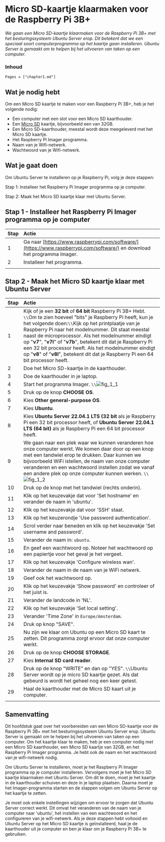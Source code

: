 # Micro SD-kaartje klaarmaken voor de Raspberry Pi 3B+

*We gaan een Micro SD-kaartje klaarmaken voor de Raspberry Pi 3B+ met het besturingssysteem Ubuntu Server erop. Dit betekent dat we een speciaal soort computerprogramma op het kaartje gaan installeren. Ubuntu Server is gemaakt om te helpen bij het uitvoeren van taken op een computer.*

### Inhoud

```@contents
Pages = ["chapter1.md"]
```

## Wat je nodig hebt

Om een Micro SD kaartje te maken voor een Raspberry Pi 3B+, heb je het volgende nodig:

- Een computer met een slot voor een Micro SD kaarthouder.
- Een [Micro SD](https://elektronicavoorjou.nl/product/transcend-micro-sd-rpi-os/) kaartje, bijvoorbeeld een van 32GB.
- Een Micro SD-kaarthouder, meestal wordt deze meegeleverd met het Micro SD kaartje.
- Het Raspberry Pi Imager programma.
- Naam van je Wifi-netwerk.
- Wachtwoord van je Wifi-netwerk.

## Wat je gaat doen

Om Ubuntu Server te installeren op je Raspberry Pi, volg je deze stappen:

Stap 1: Installeer het Raspberry Pi Imager programma op je computer.

Stap 2: Maak het Micro SD kaartje klaar met Ubuntu Server.

## Stap 1 - Installeer het Raspberry Pi Imager programma op je computer

|Stap        | Actie      |
|:---------- | :---------- |
| 1 | Ga naar [https://www.raspberrypi.com/software/](https://www.raspberrypi.com/software/) en download het programma Imager. |
| 2 | Installeer het programma. |
||

## Stap 2 - Maak het Micro SD kaartje klaar met Ubuntu Server

|Stap        | Actie      |
|:---------- | :---------- |
| 1 | Kijk of je een **32 bit** of **64 bit** Raspberry Pi 3B+ Hebt. ``\\``Om te zien hoeveel "bits" je Raspberry Pi heeft, kun je het volgende doen:``\\``Kijk op het printplaatje van je Raspberry Pi naar het modelnummer. Dit staat meestal naast de microprocessor. Als het modelnummer eindigt op "**v7**", "**v7l**" of "**v7b**", betekent dit dat je Raspberry Pi een 32 bit processor heeft. Als het modelnummer eindigt op "**v8**" of "**v8l**", betekent dit dat je Raspberry Pi een 64 bit processor heeft. |
| 2 | Doe het Micro SD-kaartje in de kaarthouder. |
| 3 | Doe de kaarthouder in je laptop. |
| 4 | Start het programma Imager. ``\\``![fig_1_1](https://assets.raspberrypi.com/static/md-bfd602be71b2c1099b91877aed3b41f0.png) |
| 5 | Druk op de knop **CHOOSE OS**. |
| 6 | Kies **Other general-purpose OS**. |
| 7 | Kies **Ubuntu**. |
| 8 | Kies **Ubuntu Server 22.04.1 LTS (32 bit** als je Raspberry Pi een 32 bit processor heeft, of **Ubuntu Server 22.04.1 LTS (64 bit)** als je Raspberry Pi een 64 bit processor heeft. |
| 9 | We gaan naar een plek waar we kunnen veranderen hoe onze computer werkt. We komen daar door op een knop met een tandwiel erop te drukken. Daar kunnen we bijvoorbeeld WiFi istellen, de naam van onze computer veranderen en een wachtwoord instellen zodat we vanaf een andere plek op onze computer kunnen werken. ``\\``![fig_1_2](https://ubuntucommunity.s3.dualstack.us-east-2.amazonaws.com/optimized/3X/3/f/3f95678d7eef60678d413adff5a41836e4437b4c_2_690x448.png) |
| 10 | Druk op de knop met het tandwiel (rechts onderin). |
| 11 | Klik op het keuzevakje dat voor 'Set hostname' en verander de naam in 'ubuntu'. |
| 12 | Klik op het keuzevakje dat voor 'SSH' staat. |
| 13 | Klik op het keuzerondje 'Use password authentication'. |
| 14 | Scrol verder naar beneden en klik op het keuzevakje 'Set username and password'. |
| 15 | Verander de naam in: `ubuntu`. |
| 16 | En geef een wachtwoord op. Noteer het wachtwoord op een papiertje voor het geval je het vergeet. |
| 17 | Klik op het keuzevakje 'Configure wireless wan'. |
| 18 | Verander de naam in de naam van je WiFi netwerk. |
| 19 | Geef ook het wachtwoord op. |
| 20 | Klik op het keuzevakje 'Show password' en controleer of het juist is. |
| 21 | Verander de landcode in 'NL'. |
| 22 | Klik op het keuzevakje 'Set local setting'. |
| 23 | Verander 'Time Zone' in `Europe/Amsterdam`. |
| 24 | Druk op knop "SAVE". |
| 25 | Nu zijn we klaar om Ubuntu op een Micro SD kaart te zetten. Dit programma zorgt ervoor dat onze computer werkt. |
| 26 | Druk op de knop **CHOOSE STORAGE**. |
| 27 | Kies **Internal SD card reader**.  |
| 28 | Druk op de knop "WRITE" en dan op "YES". ``\\``Ubuntu Server wordt op je micro SD kaartje gezet. Als dat gebeurd is wordt het geheel nog een keer getest. |
| 29 | Haal de kaarthouder met de Micro SD kaart uit je computer. |
||

## Samenvatting

Dit hoofdstuk gaat over het voorbereiden van een Micro SD-kaartje voor de Raspberry Pi 3B+ met het besturingssysteem Ubuntu Server erop. Ubuntu Server is gemaakt om te helpen bij het uitvoeren van taken op een computer. Om het kaartje klaar te maken, heb je een computer nodig met een Micro SD kaarthouder, een Micro SD kaartje van 32GB, en het Raspberry Pi Imager programma. Je hebt ook de naam en het wachtwoord van je wifi-netwerk nodig.

Om Ubuntu Server te installeren, moet je het Raspberry Pi Imager programma op je computer installeren. Vervolgens moet je het Micro SD kaartje klaarmaken met Ubuntu Server. Om dit te doen, moet je het kaartje in de kaarthouder schuiven en deze in je laptop plaatsen. Daarna moet je het Imager-programma starten en de stappen volgen om Ubuntu Server op het kaartje te zetten.

Je moet ook enkele instellingen wijzigen om ervoor te zorgen dat Ubuntu Server correct werkt. Dit omvat het veranderen van de naam van je computer naar 'ubuntu', het instellen van een wachtwoord en het configureren van je wifi-netwerk. Als je deze stappen hebt voltooid en Ubuntu Server op het Micro SD kaartje is geïnstalleerd, haal je de kaarthouder uit je computer en ben je klaar om je Raspberry Pi 3B+ te gebruiken.